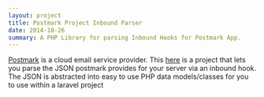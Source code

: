 ```yaml
---
layout: project
title: Postmark Project Inbound Parser
date: 2014-10-26
summary: A PHP Library for parsing Inbound Hooks for Postmark App.
---
```

[Postmark](https://postmarkapp.com) is a cloud email service provider. This [here](https://github.com/camelCaseD/postmark-inbound-laravel) is a project that lets you parse the JSON postmark provides for your server via an inbound hook. The JSON is abstracted into easy to use PHP data models/classes for you to use within a laravel project
